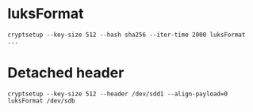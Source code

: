 luksFormat
==========

    cryptsetup --key-size 512 --hash sha256 --iter-time 2000 luksFormat ...

Detached header
===============

    cryptsetup --key-size 512 --header /dev/sdd1 --align-payload=0 luksFormat /dev/sdb

